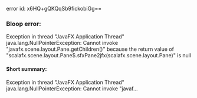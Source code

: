 error id: x6HQ+gQKQqSb9fickobiGg==
### Bloop error:

Exception in thread "JavaFX Application Thread" java.lang.NullPointerException: Cannot invoke "javafx.scene.layout.Pane.getChildren()" because the return value of "scalafx.scene.layout.Pane$.sfxPane2jfx(scalafx.scene.layout.Pane)" is null
#### Short summary: 

Exception in thread "JavaFX Application Thread" java.lang.NullPointerException: Cannot invoke "javaf...